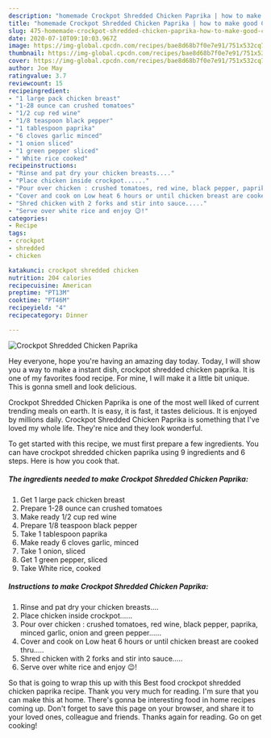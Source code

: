 ```yaml
---
description: "homemade Crockpot Shredded Chicken Paprika | how to make good Crockpot Shredded Chicken Paprika"
title: "homemade Crockpot Shredded Chicken Paprika | how to make good Crockpot Shredded Chicken Paprika"
slug: 475-homemade-crockpot-shredded-chicken-paprika-how-to-make-good-crockpot-shredded-chicken-paprika
date: 2020-07-10T09:10:03.967Z
image: https://img-global.cpcdn.com/recipes/bae8d68b7f0e7e91/751x532cq70/crockpot-shredded-chicken-paprika-recipe-main-photo.jpg
thumbnail: https://img-global.cpcdn.com/recipes/bae8d68b7f0e7e91/751x532cq70/crockpot-shredded-chicken-paprika-recipe-main-photo.jpg
cover: https://img-global.cpcdn.com/recipes/bae8d68b7f0e7e91/751x532cq70/crockpot-shredded-chicken-paprika-recipe-main-photo.jpg
author: Joe May
ratingvalue: 3.7
reviewcount: 15
recipeingredient:
- "1 large pack chicken breast"
- "1-28 ounce can crushed tomatoes"
- "1/2 cup red wine"
- "1/8 teaspoon black pepper"
- "1 tablespoon paprika"
- "6 cloves garlic minced"
- "1 onion sliced"
- "1 green pepper sliced"
- " White rice cooked"
recipeinstructions:
- "Rinse and pat dry your chicken breasts...."
- "Place chicken inside crockpot......"
- "Pour over chicken : crushed tomatoes, red wine, black pepper, paprika, minced garlic, onion and green pepper......"
- "Cover and cook on Low heat 6 hours or until chicken breast are cooked thru....."
- "Shred chicken with 2 forks and stir into sauce....."
- "Serve over white rice and enjoy 😉!"
categories:
- Recipe
tags:
- crockpot
- shredded
- chicken

katakunci: crockpot shredded chicken 
nutrition: 204 calories
recipecuisine: American
preptime: "PT13M"
cooktime: "PT46M"
recipeyield: "4"
recipecategory: Dinner

---
```



![Crockpot Shredded Chicken Paprika](https://img-global.cpcdn.com/recipes/bae8d68b7f0e7e91/751x532cq70/crockpot-shredded-chicken-paprika-recipe-main-photo.jpg)

Hey everyone, hope you're having an amazing day today. Today, I will show you a way to make a instant dish, crockpot shredded chicken paprika. It is one of my favorites food recipe. For mine, I will make it a little bit unique. This is gonna smell and look delicious.

Crockpot Shredded Chicken Paprika is one of the most well liked of current trending meals on earth. It is easy, it is fast, it tastes delicious. It is enjoyed by millions daily. Crockpot Shredded Chicken Paprika is something that I've loved my whole life. They're nice and they look wonderful.




To get started with this recipe, we must first prepare a few ingredients. You can have crockpot shredded chicken paprika using 9 ingredients and 6 steps. Here is how you cook that.

<!--inarticleads1-->

##### The ingredients needed to make Crockpot Shredded Chicken Paprika:

1. Get 1 large pack chicken breast
1. Prepare 1-28 ounce can crushed tomatoes
1. Make ready 1/2 cup red wine
1. Prepare 1/8 teaspoon black pepper
1. Take 1 tablespoon paprika
1. Make ready 6 cloves garlic, minced
1. Take 1 onion, sliced
1. Get 1 green pepper, sliced
1. Take  White rice, cooked




<!--inarticleads2-->

##### Instructions to make Crockpot Shredded Chicken Paprika:

1. Rinse and pat dry your chicken breasts....
1. Place chicken inside crockpot......
1. Pour over chicken : crushed tomatoes, red wine, black pepper, paprika, minced garlic, onion and green pepper......
1. Cover and cook on Low heat 6 hours or until chicken breast are cooked thru.....
1. Shred chicken with 2 forks and stir into sauce.....
1. Serve over white rice and enjoy 😉!




So that is going to wrap this up with this Best food crockpot shredded chicken paprika recipe. Thank you very much for reading. I'm sure that you can make this at home. There's gonna be interesting food in home recipes coming up. Don't forget to save this page on your browser, and share it to your loved ones, colleague and friends. Thanks again for reading. Go on get cooking!

